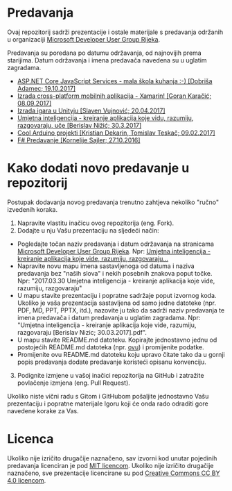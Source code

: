 # Predavanja

Ovaj repozitorij sadrži prezentacije i ostale materijale s predavanja održanih u organizaciji [Microsoft Developer User Group Rijeka](https://www.meetup.com/Microsoft-Developer-User-Group-Rijeka/).

Predavanja su poredana po datumu održavanja, od najnovijih prema starijima. Datum održavanja i imena predavača navedena su u uglatim zagradama.

- [ASP.NET Core JavaScript Services - mala škola kuhanja :-) [Dobriša Adamec; 19.10.2017]](2017.10.19%20ASP.NET%20Core%20JavaScript%20Services%20-%20mala%20skola%20kuhanja)
- [Izrada cross-platform mobilnih aplikacija - Xamarin! [Goran Karačić; 08.09.2017]](2017.09.08%20Izrada%20cross-platform%20mobilnih%20aplikacija%20-%20Xamarin)
- [Izrada igara u Unityju [Slaven Vujnović; 20.04.2017]](2017.04.20%20Izrada%20igara%20u%20Unityju)
- [Umjetna inteligencija - kreiranje aplikacija koje vidu, razumiju, razgovaraju, uče [Berislav Nižić; 30.3.2017]](2017.03.30%20Umjetna%20inteligencija%20-%20kreiranje%20aplikacija%20koje%20vide%2C%20razumiju%2C%20razgovaraju%2C%20uce)
- [Cool Arduino projekti [Kristian Dekarin, Tomislav Teskač; 09.02.2017]](2017.02.09%20Cool%20Arduino%20projekti)
- [F# Predavanje [Kornelije Sajler; 27.10.2016]](2016.10.27%20F%23%20Predavanje)

# Kako dodati novo predavanje u repozitorij

Postupak dodavanja novog predavanja trenutno zahtjeva nekoliko "ručno" izvedenih koraka.

1. Napravite vlastitu inačicu ovog repozitorija (eng. Fork).
2. Dodajte u nju Vašu prezentaciju na sljedeći način:
  * Pogledajte točan naziv predavanja i datum održavanja na stranicama [Microsoft Developer User Group Rijeka](https://www.meetup.com/Microsoft-Developer-User-Group-Rijeka/). Npr: [Umjetna inteligencija - kreiranje aplikacija koje vide, razumiju, razgovaraju...](https://www.meetup.com/Microsoft-Developer-User-Group-Rijeka/events/238525419/)
  * Napravite novu mapu imena sastavljenoga od datuma i naziva predavanja bez "naših slova" i nekih posebnih znakova poput točke. Npr: "2017.03.30 Umjetna inteligencija - kreiranje aplikacija koje vide, razumiju, razgovaraju"
  * U mapu stavite prezentaciju i popratne sadržaje poput izvornog koda. Ukoliko je vaša prezentacija sastavljena od samo jedne datoteke (npr. PDF, MD, PPT, PPTX, itd.), nazovite ju tako da sadrži naziv predavanja te imena predavača i datum predavanja u uglatim zagradama. Npr: "Umjetna inteligencija - kreiranje aplikacija koje vide, razumiju, razgovaraju [Berislav Nizic; 30.03.2017].pdf".
  * U mapu stavite README.md datoteku. Kopirajte jednostavno jednu od postojećih README.md datoteka (npr. [ovu](2017.02.09%20Cool%20Arduino%20projekti/README.md)) i promijenite podatke.
  * Promijenite ovu README.md datoteku koju upravo čitate tako da u gornji popis predavanja dodate predavanje koristeći opisanu konvenciju.
3. Podignite izmjene u vašoj inačici repozitorija na GitHub i zatražite povlačenje izmjena (eng. Pull Request).

Ukoliko niste vični radu s Gitom i GitHubom pošaljite jednostavno Vašu prezentaciju i popratne materijale Igoru koji će onda rado odraditi gore navedene korake za Vas.


# Licenca

Ukoliko nije izričito drugačije naznačeno, sav izvorni kod unutar pojedinih predavanja licenciran je pod [MIT licencom](LICENSE.txt). Ukoliko nije izričito drugačije naznačeno, sve prezentacije licencirane su pod [Creative Commons CC BY 4.0 licencom](https://creativecommons.org/licenses/by/4.0/).
